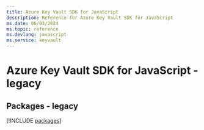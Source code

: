 ```yaml
---
title: Azure Key Vault SDK for JavaScript
description: Reference for Azure Key Vault SDK for JavaScript
ms.date: 06/03/2024
ms.topic: reference
ms.devlang: javascript
ms.service: keyvault
---
```

# Azure Key Vault SDK for JavaScript - legacy
## Packages - legacy
[!INCLUDE [packages](key-vault-index.md)]